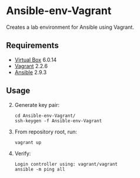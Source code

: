 # Ansible-env-Vagrant
Creates a lab environment for Ansible using Vagrant.

## Requirements
* [Virtual Box](https://www.virtualbox.org/wiki/Download_Old_Builds_6_0) 6.0.14 
* [Vagrant](https://releases.hashicorp.com/vagrant/2.2.6/vagrant_2.2.6_x86_64.msi) 2.2.6
* [Ansible](https://docs.ansible.com/ansible/latest/index.html) 2.9.3

## Usage
2. Generate key pair:
   ```Shell
   cd Ansible-env-Vagrant/
   ssh-keygen -f Ansible-env-Vagrant
   ```
3. From repository root, run:

   ```Shell
   vagrant up
   ```
4. Verify:

   ```Shell
   Login controller using: vagrant/vagrant
   ansible -m ping all
   ```
